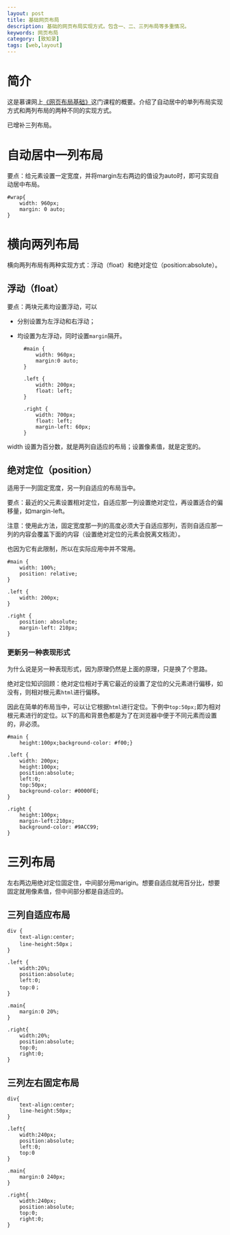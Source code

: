 ```yaml
---
layout: post
title: 基础网页布局
description: 基础的网页布局实现方式。包含一、二、三列布局等多重情况。
keywords: 网页布局
category: [致知录]
tags: [web,layout]
---
```

# 简介

这是慕课网上[《网页布局基础》](http://www.imooc.com/learn/95)这门课程的概要。介绍了自动居中的单列布局实现方式和两列布局的两种不同的实现方式。

已增补三列布局。

# 自动居中一列布局

要点：给元素设置一定宽度，并将margin左右两边的值设为auto时，即可实现自动居中布局。

	#wrap{
		width: 960px;
		margin: 0 auto;
	}

# 横向两列布局

横向两列布局有两种实现方式：浮动（float）和绝对定位（position:absolute）。

## 浮动（float）

要点：两块元素均设置浮动，可以

- 分别设置为左浮动和右浮动；
- 均设置为左浮动，同时设置`margin`隔开。

		#main {
			width: 960px;
			margin:0 auto;
		}

		.left {
			width: 200px;
			float: left;
		}

		.right {
			width: 700px;
			float: left;
			margin-left: 60px;
		}

width 设置为百分数，就是两列自适应的布局；设置像素值，就是定宽的。

## 绝对定位（position）

适用于一列固定宽度，另一列自适应的布局当中。

要点：最近的父元素设置相对定位，自适应那一列设置绝对定位，再设置适合的偏移量，如margin-left。

注意：使用此方法，固定宽度那一列的高度必须大于自适应那列，否则自适应那一列的内容会覆盖下面的内容（设置绝对定位的元素会脱离文档流）。

也因为它有此限制，所以在实际应用中并不常用。

	#main {
		width: 100%;
		position: relative;
	}

	.left {
		width: 200px;
	}

	.right {
		position: absolute;
		margin-left: 210px;
	}

### 更新另一种表现形式

为什么说是另一种表现形式，因为原理仍然是上面的原理，只是换了个思路。

绝对定位知识回顾：绝对定位相对于离它最近的设置了定位的父元素进行偏移，如没有，则相对根元素`html`进行偏移。

因此在简单的布局当中，可以让它根据`html`进行定位。下例中`top:50px;`即为相对根元素进行的定位。以下的高和背景色都是为了在浏览器中便于不同元素而设置的，非必须。

	#main {
		height:100px;background-color: #f00;}

	.left {
		width: 200px;
		height:100px;
		position:absolute;
		left:0;
		top:50px;
		background-color: #0000FE;
	}

	.right {
		height:100px;
		margin-left:210px;
		background-color: #9ACC99;
	}

# 三列布局

左右两边用绝对定位固定住，中间部分用marigin。想要自适应就用百分比，想要固定就用像素值，但中间部分都是自适应的。

## 三列自适应布局

	div { 
		text-align:center;
		line-height:50px；
	}

	.left {
		width:20%;
		position:absolute;
		left:0;
		top:0；
	}

	.main{
		margin:0 20%;
	}

	.right{
		width:20%;
		position:absolute;
		top:0;
		right:0;
	}

## 三列左右固定布局

	div{
		text-align:center;
		line-height:50px;
	}

	.left{
		width:240px;
		position:absolute;
		left:0;
		top:0
	}

	.main{
		margin:0 240px;
	}

	.right{
		width:240px;
		position:absolute;
		top:0;
		right:0;
	}

